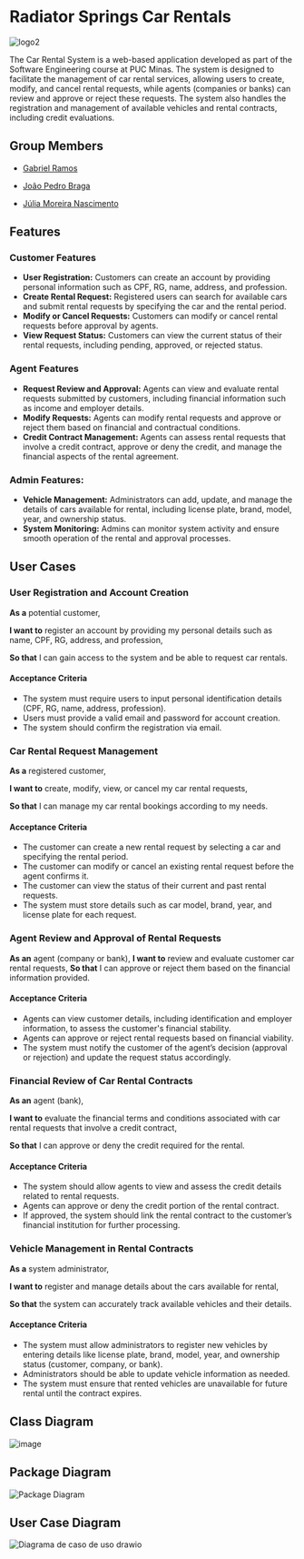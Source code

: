 # Radiator Springs Car Rentals
![logo2](https://github.com/user-attachments/assets/4f5809d8-9129-4f4e-9cbf-138c3a4d6578)

The Car Rental System is a web-based application developed as part of the Software Engineering course at PUC Minas. The system is designed to facilitate the management of car rental services, allowing users to create, modify, and cancel rental requests, while agents (companies or banks) can review and approve or reject these requests. The system also handles the registration and management of available vehicles and rental contracts, including credit evaluations.

## Group Members
* [Gabriel Ramos](https://github.com/gramos22)

* [João Pedro Braga](https://github.com/joaopedro-braga)

* [Júlia Moreira Nascimento](https://github.com/JulyaMoreyra)

## Features

### Customer Features
* **User Registration:** Customers can create an account by providing personal information such as CPF, RG, name, address, and profession.
* **Create Rental Request:** Registered users can search for available cars and submit rental requests by specifying the car and the rental period.
* **Modify or Cancel Requests:** Customers can modify or cancel rental requests before approval by agents.
* **View Request Status:** Customers can view the current status of their rental requests, including pending, approved, or rejected status.

### Agent Features
* **Request Review and Approval:** Agents can view and evaluate rental requests submitted by customers, including financial information such as income and employer details.
* **Modify Requests:** Agents can modify rental requests and approve or reject them based on financial and contractual conditions.
* **Credit Contract Management:** Agents can assess rental requests that involve a credit contract, approve or deny the credit, and manage the financial aspects of the rental agreement.

### Admin Features:
* **Vehicle Management:** Administrators can add, update, and manage the details of cars available for rental, including license plate, brand, model, year, and ownership status.
* **System Monitoring:** Admins can monitor system activity and ensure smooth operation of the rental and approval processes.

## User Cases

### User Registration and Account Creation
**As a** potential customer,

**I want to** register an account by providing my personal details such as name, CPF, RG, address, and profession,

**So that** I can gain access to the system and be able to request car rentals.
#### Acceptance Criteria
* The system must require users to input personal identification details (CPF, RG, name, address, profession).
* Users must provide a valid email and password for account creation.
* The system should confirm the registration via email.

### Car Rental Request Management
**As a** registered customer,

**I want to** create, modify, view, or cancel my car rental requests,

**So that** I can manage my car rental bookings according to my needs.
#### Acceptance Criteria
* The customer can create a new rental request by selecting a car and specifying the rental period.
* The customer can modify or cancel an existing rental request before the agent confirms it.
* The customer can view the status of their current and past rental requests.
* The system must store details such as car model, brand, year, and license plate for each request.

### Agent Review and Approval of Rental Requests

**As an** agent (company or bank),
**I want to** review and evaluate customer car rental requests,
**So that**  I can approve or reject them based on the financial information provided.
#### Acceptance Criteria
* Agents can view customer details, including identification and employer information, to assess the customer's financial stability.
* Agents can approve or reject rental requests based on financial viability.
* The system must notify the customer of the agent’s decision (approval or rejection) and update the request status accordingly.

### Financial Review of Car Rental Contracts
**As an** agent (bank),

**I want to** evaluate the financial terms and conditions associated with car rental requests that involve a credit contract,

**So that** I can approve or deny the credit required for the rental.
#### Acceptance Criteria
* The system should allow agents to view and assess the credit details related to rental requests.
* Agents can approve or deny the credit portion of the rental contract.
* If approved, the system should link the rental contract to the customer’s financial institution for further processing.

### Vehicle Management in Rental Contracts
**As a** system administrator,

**I want to** register and manage details about the cars available for rental,

**So that** the system can accurately track available vehicles and their details.
#### Acceptance Criteria
* The system must allow administrators to register new vehicles by entering details like license plate, brand, model, year, and ownership status (customer, company, or bank).
* Administrators should be able to update vehicle information as needed.
* The system must ensure that rented vehicles are unavailable for future rental until the contract expires.

## Class Diagram 
![image](https://github.com/user-attachments/assets/4b796fd8-02b0-435b-a047-ad3f7894e3be)

## Package Diagram
![Package Diagram](https://github.com/user-attachments/assets/9e493846-0c77-49de-ad3f-f2112a3d8575)

## User Case Diagram
![Diagrama de caso de uso drawio](https://github.com/user-attachments/assets/1551e9ed-7980-47a9-9712-004d33d46fad)


